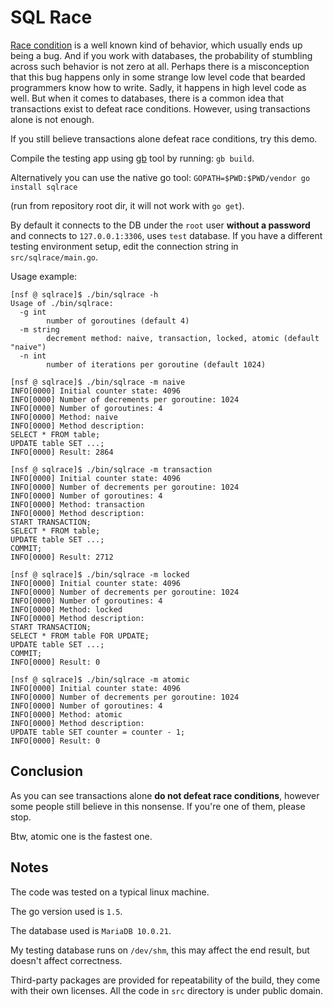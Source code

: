 # SQL Race

[Race condition](https://en.wikipedia.org/wiki/Race_condition) is a well known kind of behavior, which usually ends up being a bug. And if you work with databases, the probability of stumbling across such behavior is not zero at all. Perhaps there is a misconception that this bug happens only in some strange low level code that bearded programmers know how to write. Sadly, it happens in high level code as well. But when it comes to databases, there is a common idea that transactions exist to defeat race conditions. However, using transactions alone is not enough.

If you still believe transactions alone defeat race conditions, try this demo.

Compile the testing app using [gb](http://getgb.io) tool by running: `gb build`.

Alternatively you can use the native go tool: `GOPATH=$PWD:$PWD/vendor go install sqlrace`

(run from repository root dir, it will not work with `go get`).

By default it connects to the DB under the `root` user **without a password** and connects to `127.0.0.1:3306`, uses `test` database. If you have a different testing environment setup, edit the connection string in `src/sqlrace/main.go`.

Usage example:

```
[nsf @ sqlrace]$ ./bin/sqlrace -h
Usage of ./bin/sqlrace:
  -g int
        number of goroutines (default 4)
  -m string
        decrement method: naive, transaction, locked, atomic (default "naive")
  -n int
        number of iterations per goroutine (default 1024)
```
```
[nsf @ sqlrace]$ ./bin/sqlrace -m naive
INFO[0000] Initial counter state: 4096
INFO[0000] Number of decrements per goroutine: 1024
INFO[0000] Number of goroutines: 4
INFO[0000] Method: naive
INFO[0000] Method description:
SELECT * FROM table;
UPDATE table SET ...;
INFO[0000] Result: 2864
```
```
[nsf @ sqlrace]$ ./bin/sqlrace -m transaction
INFO[0000] Initial counter state: 4096
INFO[0000] Number of decrements per goroutine: 1024
INFO[0000] Number of goroutines: 4
INFO[0000] Method: transaction
INFO[0000] Method description:
START TRANSACTION;
SELECT * FROM table;
UPDATE table SET ...;
COMMIT;
INFO[0000] Result: 2712
```
```
[nsf @ sqlrace]$ ./bin/sqlrace -m locked
INFO[0000] Initial counter state: 4096
INFO[0000] Number of decrements per goroutine: 1024
INFO[0000] Number of goroutines: 4
INFO[0000] Method: locked
INFO[0000] Method description:
START TRANSACTION;
SELECT * FROM table FOR UPDATE;
UPDATE table SET ...;
COMMIT;
INFO[0000] Result: 0
```
```
[nsf @ sqlrace]$ ./bin/sqlrace -m atomic
INFO[0000] Initial counter state: 4096
INFO[0000] Number of decrements per goroutine: 1024
INFO[0000] Number of goroutines: 4
INFO[0000] Method: atomic
INFO[0000] Method description:
UPDATE table SET counter = counter - 1;
INFO[0000] Result: 0
```

## Conclusion

As you can see transactions alone **do not defeat race conditions**, however some people still believe in this nonsense. If you're one of them, please stop.

Btw, atomic one is the fastest one.

## Notes

The code was tested on a typical linux machine.

The go version used is `1.5`.

The database used is `MariaDB 10.0.21`.

My testing database runs on `/dev/shm`, this may affect the end result, but doesn't affect correctness.

Third-party packages are provided for repeatability of the build, they come with their own licenses. All the code in `src` directory is under public domain.
